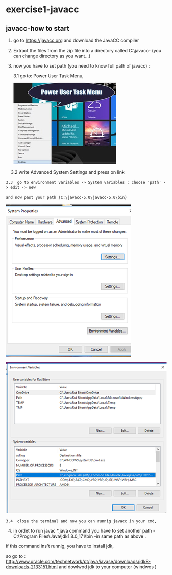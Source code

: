 # exercise1-javacc

## javacc-how to start

1. go to https://javacc.org and download the JavaCC compiler 

2. Extract the files from the zip file into a directory called C:\javacc- (you can change directory as you want...)

3. now you have to set path (you need to know full path of javacc) :

    3.1  go to: Power User Task Menu,
    
    
    ![](https://github.com/Rut-B/exercise1-javacc/blob/master/user%20menu.jpg)
    
    
    3.2  write Advanced System Settings and press on link  
  
    3.3  go to environment variables -> System variables : choose 'path' -> edit -> new 
    
    and now past your path (C:\javacc-5.0\javacc-5.0\bin)
  
![](https://github.com/Rut-B/exercise1-javacc/blob/master/setting.png)

![](https://github.com/Rut-B/exercise1-javacc/blob/master/set2.png)
  
    3.4  close the terminal and now you can runnig javacc in your cmd,
  
4. in ordet to run javac *.java command you have to set another path - C:\Program Files\Java\jdk1.8.0_171\bin -in same path as above .

if this command ins't runnig, you have to install jdk,

so go to : http://www.oracle.com/technetwork/pt/java/javase/downloads/jdk8-downloads-2133151.html and dowlwod jdk to your computer (windwos )

